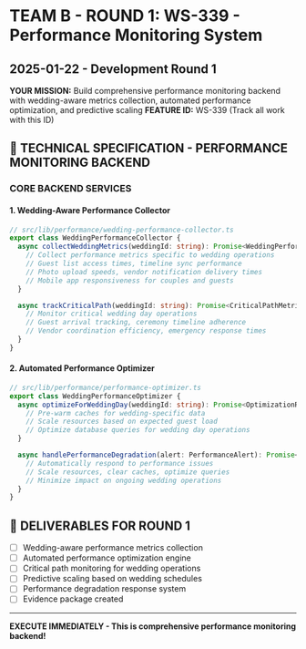 # TEAM B - ROUND 1: WS-339 - Performance Monitoring System
## 2025-01-22 - Development Round 1

**YOUR MISSION:** Build comprehensive performance monitoring backend with wedding-aware metrics collection, automated performance optimization, and predictive scaling
**FEATURE ID:** WS-339 (Track all work with this ID)

## 🎯 TECHNICAL SPECIFICATION - PERFORMANCE MONITORING BACKEND

### CORE BACKEND SERVICES

#### 1. Wedding-Aware Performance Collector
```typescript
// src/lib/performance/wedding-performance-collector.ts
export class WeddingPerformanceCollector {
  async collectWeddingMetrics(weddingId: string): Promise<WeddingPerformanceMetrics> {
    // Collect performance metrics specific to wedding operations
    // Guest list access times, timeline sync performance
    // Photo upload speeds, vendor notification delivery times
    // Mobile app responsiveness for couples and guests
  }

  async trackCriticalPath(weddingId: string): Promise<CriticalPathMetrics> {
    // Monitor critical wedding day operations
    // Guest arrival tracking, ceremony timeline adherence
    // Vendor coordination efficiency, emergency response times
  }
}
```

#### 2. Automated Performance Optimizer
```typescript
// src/lib/performance/performance-optimizer.ts
export class WeddingPerformanceOptimizer {
  async optimizeForWeddingDay(weddingId: string): Promise<OptimizationResult> {
    // Pre-warm caches for wedding-specific data
    // Scale resources based on expected guest load
    // Optimize database queries for wedding day operations
  }

  async handlePerformanceDegradation(alert: PerformanceAlert): Promise<OptimizationAction> {
    // Automatically respond to performance issues
    // Scale resources, clear caches, optimize queries
    // Minimize impact on ongoing wedding operations
  }
}
```

## 🎯 DELIVERABLES FOR ROUND 1
- [ ] Wedding-aware performance metrics collection
- [ ] Automated performance optimization engine
- [ ] Critical path monitoring for wedding operations
- [ ] Predictive scaling based on wedding schedules
- [ ] Performance degradation response system
- [ ] Evidence package created

---

**EXECUTE IMMEDIATELY - This is comprehensive performance monitoring backend!**